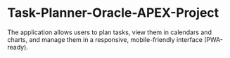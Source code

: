 # Task-Planner-Oracle-APEX-Project
The application allows users to plan tasks, view them in calendars and charts, and manage them in a responsive, mobile-friendly interface (PWA-ready).
